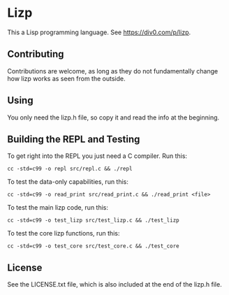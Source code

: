 # Lizp

This a Lisp programming language. See https://div0.com/p/lizp.

## Contributing

Contributions are welcome, as long as they do not fundamentally change how lizp works as seen from the outside.

## Using

You only need the lizp.h file, so copy it and read the info at the beginning.

## Building the REPL and Testing

To get right into the REPL you just need a C compiler. Run this:

```shell
cc -std=c99 -o repl src/repl.c && ./repl
```

To test the data-only capabilities, run this:

```shell
cc -std=c99 -o read_print src/read_print.c && ./read_print <file>
```

To test the main lizp code, run this:

```shell
cc -std=c99 -o test_lizp src/test_lizp.c && ./test_lizp
```

To test the core lizp functions, run this:
```shell
cc -std=c99 -o test_core src/test_core.c && ./test_core
```

## License

See the LICENSE.txt file, which is also included at the end of the lizp.h file.

